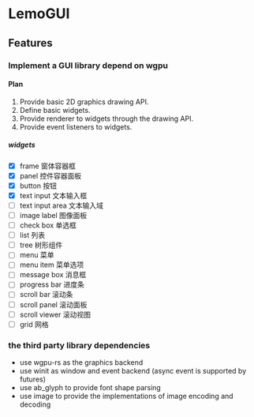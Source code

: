 # LemoGUI

## Features

### Implement a GUI library depend on wgpu

#### Plan

1. Provide basic 2D graphics drawing API.
2. Define basic widgets.
3. Provide renderer to widgets through the drawing API.
4. Provide event listeners to widgets.

##### widgets

- [x] frame 窗体容器框
- [x] panel 控件容器面板
- [x] button 按钮
- [x] text input 文本输入框
- [ ] text input area 文本输入域
- [ ] image label 图像面板
- [ ] check box 单选框
- [ ] list 列表
- [ ] tree 树形组件
- [ ] menu 菜单
- [ ] menu item 菜单选项
- [ ] message box 消息框
- [ ] progress bar 进度条
- [ ] scroll bar 滚动条
- [ ] scroll panel 滚动面板
- [ ] scroll viewer 滚动视图
- [ ] grid 网格

### the third party library dependencies

- use wgpu-rs as the graphics backend
- use winit as window and event backend (async event is supported by futures)
- use ab_glyph to provide font shape parsing
- use image to provide the implementations of image encoding and decoding
